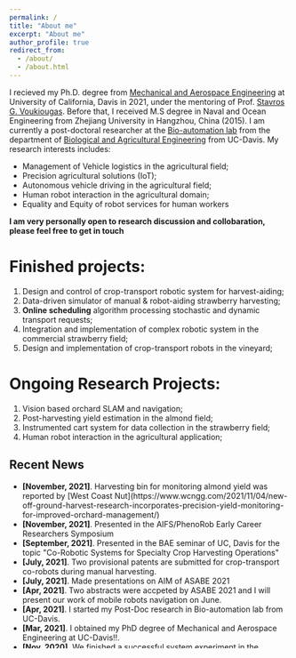 ```yaml
---
permalink: /
title: "About me"
excerpt: "About me"
author_profile: true
redirect_from: 
  - /about/
  - /about.html
---
```


I recieved my Ph.D. degree from [Mechanical and Aerospace Engineering](https://mae.ucdavis.edu/) at University of California, Davis in 2021, under the mentoring of Prof. [Stavros G. Voukiougas](https://faculty.engineering.ucdavis.edu/vougioukas/). Before that, I received M.S degree in Naval and Ocean Engineering from Zhejiang University in Hangzhou, China (2015). I am currently a post-doctoral researcher at the [Bio-automation lab](https://faculty.engineering.ucdavis.edu/vougioukas/research/lab-members/) from the department of [Biological and Agricultural Engineering](https://bae.ucdavis.edu/) from UC-Davis. My research interests includes:

* Management of Vehicle logistics in the agricultural field; 
* Precision agricultural solutions (IoT);
* Autonomous vehicle driving in the agricultural field;
* Human robot interaction in the agricultural domain;
* Equality and Equity of robot services for human workers

**I am very personally open to research discussion and collobaration, please feel free to get in touch**

Finished projects:
======
1. Design and control of crop-transport robotic system for harvest-aiding;
2. Data-driven simulator of manual & robot-aiding strawberry harvesting;
3. **Online scheduling** algorithm processing stochastic and dynamic transport requests;
4. Integration and implementation of complex robotic system in the commercial strawberry field;
5. Design and implementation of crop-transport robots in the vineyard;

Ongoing Research Projects:
=========
1. Vision based orchard SLAM and navigation;
2. Post-harvesting yield estimation in the almond field;
3. Instrumented cart system for data collection in the strawberry field;
4. Human robot interaction in the agricultural application;

## <i class="fa fa-fw fa-rss "></i> Recent News ##
<ul style="width: auto; height: 300px; overflow: auto">
  
  <li> <b>[November, 2021]</b>. Harvesting bin for monitoring almond yield was reported by [West Coast Nut](https://www.wcngg.com/2021/11/04/new-off-ground-harvest-research-incorporates-precision-yield-monitoring-for-improved-orchard-management/)  </li>

  <li> <b>[November, 2021]</b>. Presented in the AIFS/PhenoRob Early Career Researchers Symposium  </li>

  <li> <b>[September, 2021]</b>. Presented in the BAE seminar of UC, Davis for the topic "Co-Robotic Systems for Specialty Crop Harvesting Operations"  </li>

  <li> <b>[July, 2021]</b>. Two provisional patents are submitted for crop-transport co-robots during manual harvesting. </li>

  <li> <b>[July, 2021]</b>. Made presentations on AIM of ASABE 2021  </li>

  <li> <b>[Apr, 2021]</b>. Two abstracts were accpeted by ASABE 2021 and I will present our work of mobile robots navigation on June. </li>

  <li> <b>[Apr, 2021]</b>. I started my Post-Doc research in Bio-automation lab from UC-Davis.</li>

  <li> <b>[Mar, 2021]</b>. I obtained my PhD degree of Mechanical and Aerospace Engineering at UC-Davis!!.</li>  

  <li> <b>[Nov, 2020]</b>. We finished a successful system experiment in the strawberry field of Lompoc, CA.</li>  

</ul>

<script type='text/javascript' id='clustrmaps' src='//cdn.clustrmaps.com/map_v2.js?cl=ffffff&w=a&t=tt&d=G2ynBHz3QRxEPD-jOq1Rw5aGQBcFgOJaIdxS6xhyUhk'></script>